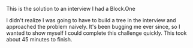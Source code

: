 This is the solution to an interview I had a Block.One

I didn't realize I was going to have to build a tree in the interview and approached the problem naively. It's been bugging me ever since, so I wanted to show myself I could complete this challenge quickly. This took about 45 minutes to finish.